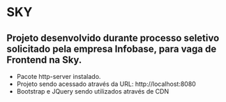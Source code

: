 # SKY
Projeto desenvolvido durante processo seletivo solicitado pela empresa Infobase, para vaga de Frontend na Sky.
---
- Pacote http-server instalado.
- Projeto sendo acessado através da URL: http://localhost:8080
- Bootstrap e JQuery sendo utilizados através de CDN